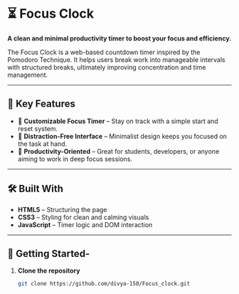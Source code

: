 # ⏳ Focus Clock

**A clean and minimal productivity timer to boost your focus and efficiency.**

The Focus Clock is a web-based countdown timer inspired by the Pomodoro Technique. It helps users break work into manageable intervals with structured breaks, ultimately improving concentration and time management.

---

## 🌟 Key Features

- 🔔 **Customizable Focus Timer** – Stay on track with a simple start and reset system.
- 🧘 **Distraction-Free Interface** – Minimalist design keeps you focused on the task at hand.
- 🎯 **Productivity-Oriented** – Great for students, developers, or anyone aiming to work in deep focus sessions.

---

## 🛠️ Built With

- **HTML5** – Structuring the page
- **CSS3** – Styling for clean and calming visuals
- **JavaScript** – Timer logic and DOM interaction

---

## 🚀 Getting Started-

1. **Clone the repository**

   ```bash
   git clone https://github.com/divya-150/Focus_clock.git
